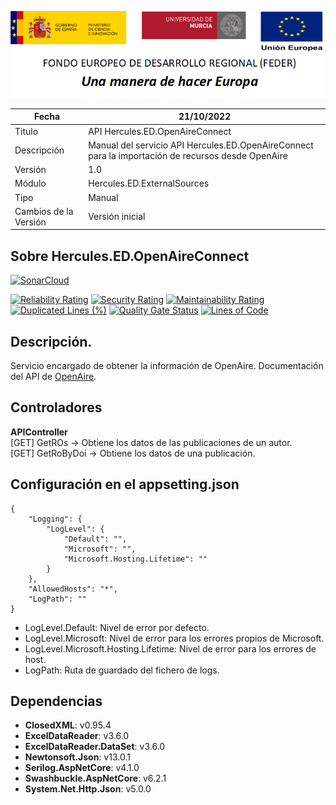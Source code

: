 ![](../../../Docs/media/CabeceraDocumentosMD.png)

| Fecha         | 21/10/2022                                                  |
| ------------- | ------------------------------------------------------------ |
|Titulo|API Hercules.ED.OpenAireConnect| 
|Descripción|Manual del servicio API Hercules.ED.OpenAireConnect para la importación de recursos desde OpenAire|
|Versión|1.0|
|Módulo|Hercules.ED.ExternalSources|
|Tipo|Manual|
|Cambios de la Versión| Versión inicial |

## Sobre Hercules.ED.OpenAireConnect

[![SonarCloud](https://sonarcloud.io/images/project_badges/sonarcloud-white.svg)](https://sonarcloud.io/summary/new_code?id=Hercules.ED.OpenAireConnect)

[![Reliability Rating](https://sonarcloud.io/api/project_badges/measure?project=Hercules.ED.OpenAireConnect&metric=reliability_rating)](https://sonarcloud.io/summary/new_code?id=Hercules.ED.OpenAireConnect)
[![Security Rating](https://sonarcloud.io/api/project_badges/measure?project=Hercules.ED.OpenAireConnect&metric=security_rating)](https://sonarcloud.io/summary/new_code?id=Hercules.ED.OpenAireConnect)
[![Maintainability Rating](https://sonarcloud.io/api/project_badges/measure?project=Hercules.ED.OpenAireConnect&metric=sqale_rating)](https://sonarcloud.io/summary/new_code?id=Hercules.ED.OpenAireConnect)
[![Duplicated Lines (%)](https://sonarcloud.io/api/project_badges/measure?project=Hercules.ED.OpenAireConnect&metric=duplicated_lines_density)](https://sonarcloud.io/summary/new_code?id=Hercules.ED.OpenAireConnect)
[![Quality Gate Status](https://sonarcloud.io/api/project_badges/measure?project=Hercules.ED.OpenAireConnect&metric=alert_status)](https://sonarcloud.io/summary/new_code?id=Hercules.ED.OpenAireConnect)
[![Lines of Code](https://sonarcloud.io/api/project_badges/measure?project=Hercules.ED.OpenAireConnect&metric=ncloc)](https://sonarcloud.io/summary/new_code?id=Hercules.ED.OpenAireConnect)

## Descripción.
Servicio encargado de obtener la información de OpenAire. Documentación del API de [OpenAire](https://graph.openaire.eu/develop/). 

## Controladores

**APIController**  
[GET] GetROs -> Obtiene los datos de las publicaciones de un autor.  
[GET] GetRoByDoi -> Obtiene los datos de una publicación.

## Configuración en el appsetting.json
```json{
{
	"Logging": {
		"LogLevel": {
			"Default": "",
			"Microsoft": "",
			"Microsoft.Hosting.Lifetime": ""
		}
	},
	"AllowedHosts": "*",
	"LogPath": ""
}
```

- LogLevel.Default: Nivel de error por defecto.
- LogLevel.Microsoft: Nivel de error para los errores propios de Microsoft.
- LogLevel.Microsoft.Hosting.Lifetime: Nivel de error para los errores de host.
- LogPath: Ruta de guardado del fichero de logs.

## Dependencias
- **ClosedXML**: v0.95.4
- **ExcelDataReader**: v3.6.0
- **ExcelDataReader.DataSet**: v3.6.0
- **Newtonsoft.Json**: v13.0.1
- **Serilog.AspNetCore**: v4.1.0
- **Swashbuckle.AspNetCore**: v6.2.1
- **System.Net.Http.Json**: v5.0.0
